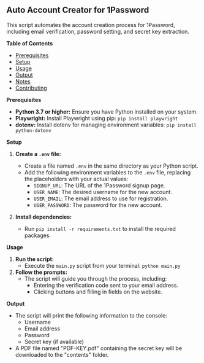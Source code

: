 ## Auto Account Creator for 1Password

This script automates the account creation process for 1Password, including email verification, password setting, and secret key extraction.

**Table of Contents**

* [Prerequisites](#prerequisites)
* [Setup](#setup)
* [Usage](#usage)
* [Output](#output)
* [Notes](#notes)
* [Contributing](#contributing)

**Prerequisites**

* **Python 3.7 or higher:** Ensure you have Python installed on your system.
* **Playwright:** Install Playwright using pip: `pip install playwright`
* **dotenv:** Install dotenv for managing environment variables: `pip install python-dotenv`

**Setup**

1. **Create a `.env` file:**
   * Create a file named `.env` in the same directory as your Python script.
   * Add the following environment variables to the `.env` file, replacing the placeholders with your actual values:
     * `SIGNUP_URL`: The URL of the 1Password signup page.
     * `USER_NAME`: The desired username for the new account.
     * `USER_EMAIL`: The email address to use for registration.
     * `USER_PASSWORD`: The password for the new account.

2. **Install dependencies:**
   * Run `pip install -r requirements.txt` to install the required packages.

**Usage**

1. **Run the script:**
   * Execute the `main.py` script from your terminal: `python main.py`
2. **Follow the prompts:**
   * The script will guide you through the process, including:
     * Entering the verification code sent to your email address.
     * Clicking buttons and filling in fields on the website.

**Output**

* The script will print the following information to the console:
    * Username
    * Email address
    * Password
    * Secret key (if available)
* A PDF file named "PDF-KEY.pdf" containing the secret key will be downloaded to the "contents" folder.

